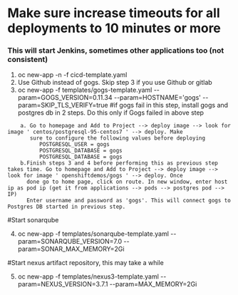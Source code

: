 
# Make sure increase timeouts for all deployments to 10 minutes or more

### This will start Jenkins, sometimes other applications too (not consistent)
1. oc new-app -n <project name> -f cicd-template.yaml
2. Use Github instead of gogs. Skip step 3 if you use Github or gitlab
3. oc new-app -f templates/gogs-template.yaml --param=GOGS_VERSION=0.11.34   --param=HOSTNAME='gogs'  --param=SKIP_TLS_VERIFY=true
  #if gogs fail in this step, install gogs and postgres db in 2 steps. Do this only if Gogs failed in above step
  ```
      a. Go to homepage and Add to Project --> deploy image --> look for image ' centos/postgresql-95-centos7 ' --> deploy. Make
         sure to configure the following values before deploying
            POSTGRESQL_USER = gogs
            POSTGRESQL_DATABASE = gogs
            POSTGRESQL_DATABASE = gogs
      b.Finish steps 3 and 4 before performing this as previous step takes time. Go to homepage and Add to Project --> deploy image --> look for image ' openshiftdemos/gogs ' --> deploy. Once
        done go to home page, click on route. In new window, enter host ip as pod ip (get it from applications --> pods --> postgres pod --> IP)
        Enter username and password as 'gogs'. This will connect gogs to Postgres DB started in previous step.
```
#Start sonarqube

4. oc new-app -f templates/sonarqube-template.yaml --param=SONARQUBE_VERSION=7.0 --param=SONAR_MAX_MEMORY=2Gi

#Start nexus artifact repository, this may take a while

5. oc new-app -f templates/nexus3-template.yaml --param=NEXUS_VERSION=3.7.1 --param=MAX_MEMORY=2Gi
